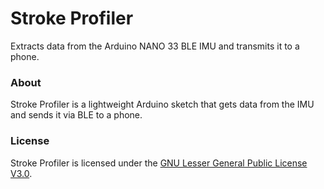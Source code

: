 # Stroke Profiler
Extracts data from the Arduino NANO 33 BLE IMU and transmits it to a phone.

### About
Stroke Profiler is a lightweight Arduino sketch that gets data from the IMU and sends it via BLE to a phone.

### License
Stroke Profiler is licensed under the [GNU Lesser General Public License V3.0](https://www.gnu.org/licenses/lgpl-3.0.en.html).
